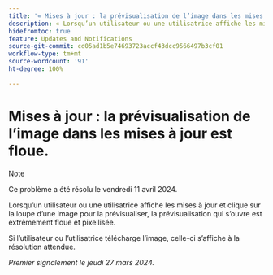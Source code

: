 ```yaml
---
title: '« Mises à jour : la prévisualisation de l’image dans les mises à jour est floue. »'
description: « Lorsqu’un utilisateur ou une utilisatrice affiche les mises à jour et clique sur la loupe d’une image pour la prévisualiser, la prévisualisation qui s’ouvre est extrêmement floue et pixellisée. »
hidefromtoc: true
feature: Updates and Notifications
source-git-commit: cd05ad1b5e74693723accf43dcc9566497b3cf01
workflow-type: tm+mt
source-wordcount: '91'
ht-degree: 100%

---
```



# Mises à jour : la prévisualisation de l’image dans les mises à jour est floue.

>[!NOTE]
>
>Ce problème a été résolu le vendredi 11 avril 2024.

Lorsqu’un utilisateur ou une utilisatrice affiche les mises à jour et clique sur la loupe d’une image pour la prévisualiser, la prévisualisation qui s’ouvre est extrêmement floue et pixellisée.

Si l’utilisateur ou l’utilisatrice télécharge l’image, celle-ci s’affiche à la résolution attendue.

_Premier signalement le jeudi 27 mars 2024._

